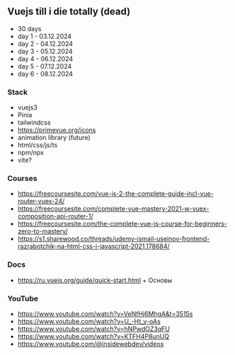 ## Vuejs till i die totally (dead)
- 30 days
- day 1 - 03.12.2024
- day 2 - 04.12.2024
- day 3 - 05.12.2024
- day 4 - 06.12.2024
- day 5 - 07.12.2024
- day 6 - 08.12.2024

### Stack
- vuejs3
- Pinia
- tailwindcss
- https://primevue.org/icons
- animation library (future)
- html/css/js/ts
- npm/npx
- vite?

### Courses
- https://freecoursesite.com/vue-js-2-the-complete-guide-incl-vue-router-vuex-24/
- https://freecoursesite.com/complete-vue-mastery-2021-w-vuex-composition-api-router-1/
- https://freecoursesite.com/the-complete-vue-js-course-for-beginners-zero-to-mastery/
- https://s1.sharewood.co/threads/udemy-ismail-useinov-frontend-razrabotchik-na-html-css-i-javascript-2021.178684/

### Docs
- https://ru.vuejs.org/guide/quick-start.html + Основы

### YouTube
- https://www.youtube.com/watch?v=VeNfHj6MhgA&t=3515s
- https://www.youtube.com/watch?v=U_-Ht_v-oAs
- https://www.youtube.com/watch?v=hNPwdOZ3qFU
- https://www.youtube.com/watch?v=KTFH4P8unUQ
- https://www.youtube.com/@insidewebdev/videos
